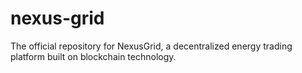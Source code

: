 # nexus-grid
The official repository for NexusGrid, a decentralized energy trading platform built on blockchain technology.
